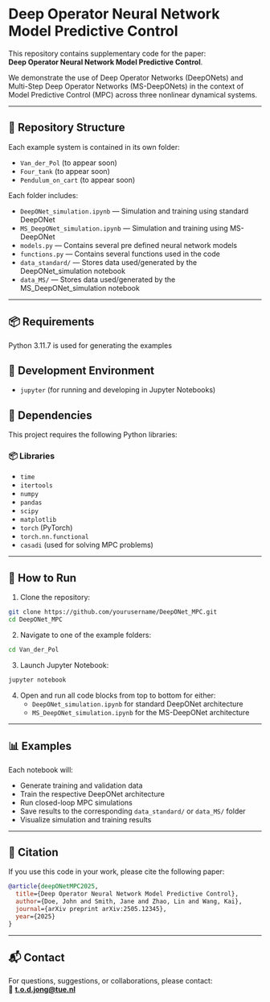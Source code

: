 # Deep Operator Neural Network Model Predictive Control

This repository contains supplementary code for the paper:  
**Deep Operator Neural Network Model Predictive Control**.

We demonstrate the use of Deep Operator Networks (DeepONets) and Multi-Step Deep Operator Networks (MS-DeepONets) in the context of Model Predictive Control (MPC) across three nonlinear dynamical systems.

---

## 📁 Repository Structure

Each example system is contained in its own folder:

- `Van_der_Pol` (to appear soon)
- `Four_tank` (to appear soon)
- `Pendulum_on_cart` (to appear soon)

Each folder includes:

- `DeepONet_simulation.ipynb` — Simulation and training using standard DeepONet  
- `MS_DeepONet_simulation.ipynb` — Simulation and training using MS-DeepONet
- `models.py` — Contains several pre defined neural network models
- `functions.py` — Contains several functions used in the code
- `data_standard/` — Stores data used/generated by the DeepONet_simulation notebook  
- `data_MS/` — Stores data used/generated by the MS_DeepONet_simulation notebook

---

## 📦 Requirements

Python 3.11.7 is used for generating the examples 

## 📓 Development Environment
- `jupyter` (for running and developing in Jupyter Notebooks)

## 🧰 Dependencies

This project requires the following Python libraries:

### 📦 Libraries
- `time`
- `itertools`
- `numpy`
- `pandas`
- `scipy`
- `matplotlib`
- `torch` (PyTorch)
- `torch.nn.functional`
- `casadi` (used for solving MPC problems)

---

## 🚀 How to Run

1. Clone the repository:

```bash
git clone https://github.com/yourusername/DeepONet_MPC.git
cd DeepONet_MPC
```

2. Navigate to one of the example folders:

```bash
cd Van_der_Pol
```

3. Launch Jupyter Notebook:

```bash
jupyter notebook
```

4. Open and run all code blocks from top to bottom for either:
   - `DeepONet_simulation.ipynb` for standard DeepONet architecture  
   - `MS_DeepONet_simulation.ipynb` for the MS-DeepONet architecture  

---

## 📊 Examples

Each notebook will:

- Generate training and validation data 
- Train the respective DeepONet architecture  
- Run closed-loop MPC simulations 
- Save results to the corresponding `data_standard/` or `data_MS/` folder  
- Visualize simulation and training results  

---

## 📄 Citation

If you use this code in your work, please cite the following paper:

```bibtex
@article{deepONetMPC2025,
  title={Deep Operator Neural Network Model Predictive Control},
  author={Doe, John and Smith, Jane and Zhao, Lin and Wang, Kai},
  journal={arXiv preprint arXiv:2505.12345},
  year={2025}
}
```

---

## 📬 Contact

For questions, suggestions, or collaborations, please contact:  
📧 **t.o.d.jong@tue.nl**


